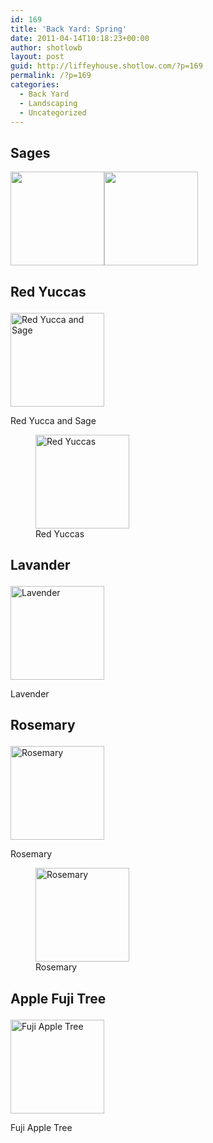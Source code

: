 ```yaml
---
id: 169
title: 'Back Yard: Spring'
date: 2011-04-14T10:18:23+00:00
author: shotlowb
layout: post
guid: http://liffeyhouse.shotlow.com/?p=169
permalink: /?p=169
categories:
  - Back Yard
  - Landscaping
  - Uncategorized
---
```

## Sages

[<img class="alignnone size-thumbnail wp-image-156" title="sage" src="http://liffeyhouse.shotlow.com/wp-content/uploads/2011/04/P4140197-150x150.jpg" alt="" width="150" height="150" />](http://localhost:4567/wp-content/uploads/2011/04/P4140197-e1302794583368.jpg)[<img class="alignnone size-thumbnail wp-image-155" title="Sage" src="http://liffeyhouse.shotlow.com/wp-content/uploads/2011/04/P4140198-150x150.jpg" alt="" width="150" height="150" />](http://localhost:4567/wp-content/uploads/2011/04/P4140198-e1302794579590.jpg)

## Red Yuccas<figure id="attachment_154" style="width: 150px" class="wp-caption alignnone">

[<img class="size-thumbnail wp-image-154" title="Red Yucca and Sage" src="http://liffeyhouse.shotlow.com/wp-content/uploads/2011/04/P4140199-150x150.jpg" alt="Red Yucca and Sage" width="150" height="150" />](http://localhost:4567/wp-content/uploads/2011/04/P4140199-e1302794616991.jpg)<figcaption class="wp-caption-text">Red Yucca and Sage</figcaption></figure> <figure id="attachment_151" style="width: 150px" class="wp-caption alignnone">[<img class="size-thumbnail wp-image-151" title="Red Yuccas" src="http://liffeyhouse.shotlow.com/wp-content/uploads/2011/04/P4140202-150x150.jpg" alt="Red Yuccas" width="150" height="150" />](http://localhost:4567/wp-content/uploads/2011/04/P4140202-e1302794715631.jpg)<figcaption class="wp-caption-text">Red Yuccas</figcaption></figure> 

## Lavander<figure id="attachment_167" style="width: 150px" class="wp-caption alignnone">

[<img class="size-thumbnail wp-image-167" title="Lavender" src="http://liffeyhouse.shotlow.com/wp-content/uploads/2011/04/P4140186-150x150.jpg" alt="Lavender" width="150" height="150" />](http://localhost:4567/wp-content/uploads/2011/04/P4140186-e1302794415757.jpg)<figcaption class="wp-caption-text">Lavender</figcaption></figure> 

## Rosemary<figure id="attachment_166" style="width: 150px" class="wp-caption alignnone">

[<img class="size-thumbnail wp-image-166" title="Rosemary" src="http://liffeyhouse.shotlow.com/wp-content/uploads/2011/04/P4140187-150x150.jpg" alt="Rosemary" width="150" height="150" />](http://localhost:4567/wp-content/uploads/2011/04/P4140187-e1302794447205.jpg)<figcaption class="wp-caption-text">Rosemary</figcaption></figure> <figure id="attachment_165" style="width: 150px" class="wp-caption alignnone">[<img class="size-thumbnail wp-image-165" title="Rosemary" src="http://liffeyhouse.shotlow.com/wp-content/uploads/2011/04/P4140188-150x150.jpg" alt="Rosemary" width="150" height="150" />](http://localhost:4567/wp-content/uploads/2011/04/P4140188-e1302794472489.jpg)<figcaption class="wp-caption-text">Rosemary</figcaption></figure> 

## Apple Fuji Tree<figure id="attachment_164" style="width: 150px" class="wp-caption alignnone">

[<img class="size-thumbnail wp-image-164" title="Fuji Apple Tree" src="http://liffeyhouse.shotlow.com/wp-content/uploads/2011/04/P4140189-150x150.jpg" alt="Fuji Apple Tree" width="150" height="150" />](http://localhost:4567/wp-content/uploads/2011/04/P4140189-e1302794498895.jpg)<figcaption class="wp-caption-text">Fuji Apple Tree</figcaption></figure>